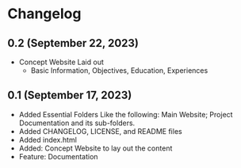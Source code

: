 # Changelog

## 0.2 (September 22, 2023)

- Concept Website Laid out
  - Basic Information, Objectives, Education, Experiences

## 0.1 (September 17, 2023)

- Added Essential Folders Like the following: Main Website; Project Documentation and its sub-folders.
- Added CHANGELOG, LICENSE, and README files
- Added index.html
- Added: Concept Website to lay out the content
- Feature: Documentation